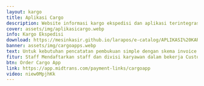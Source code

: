 ```yaml
---
layout: kargo
title: Aplikasi Cargo
description: Website informasi kargo ekspedisi dan aplikasi terintegrasi include kemudahan cek no resi
cover: assets/img/aplikasicargo.webp
info: Kargo Ekspedisi
download: https://mesinkasir.github.io/larapos/e-catalog/APLIKASI%20KARGO%20EKSPEDISI%20PENGIRIMAN.pdf
banner: assets/img/cargoapps.webp
text: Untuk kebutuhan pencatatan pembukuan simple dengan skema invoice system untuk faktur jual dalam handle pengiriman, dilengkapi dengan integrasi website frontend include dengan kemudahan pelanggan cek no resi , keuangan dengan arus kas keluar , dan penerimaan pembayaran pelanggan. Faktur lengkap dengan detail pengirim, penerima , tujuan contact phone alamat serta berapa banyak jumlah kiriman termasuk satuan , status pembayaran , status kiriman dan lain sebagai nya.
fitur: Staff Mendaftarkan staff dan divisi karyawan dalam bekerja Customer Input dan regristasi data pelanggan. Invoice Fitur transaksi untuk layanan jasa pengiriman dengan detail informasi kiriman paket , penerima, pengirim , alamat tujuan, status dan lain nya. Pengeluaran Input biaya pengeluaran arus kas keuangan dengan laporan detail. Pendapatan  Input biaya pendapatan dan pemasukan omset income include dengan laporan detail. Laporan Rangkuman laporan detail invoice, pendapatan, pengeluaran dan lain nya. Konfigurasi Melakukan pengaturan konfigurasi web app , seperti mengganti desain pada website dan lain nya. Website Website informasi berisi mengenai informasi usaha plus dukungan cek resi untuk pelanggan dengan status nya. 
btn: Order Cargo App
link: https://app.midtrans.com/payment-links/cargoapp
video: niew0MpjhKk
---
```


